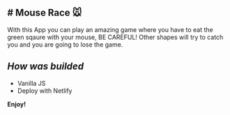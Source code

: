 ## # Mouse Race 🐭

With this App you can play an amazing game where you have to eat the green sqaure with your mouse, BE CAREFUL! Other shapes will try to catch you and you are going to lose the game.

## _How was builded_

- Vanilla JS
- Deploy with Netlify
 

**Enjoy!**
